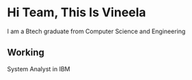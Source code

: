 # Hi Team, This Is Vineela

I am a Btech graduate from Computer Science and Engineering

## Working
System Analyst in IBM


